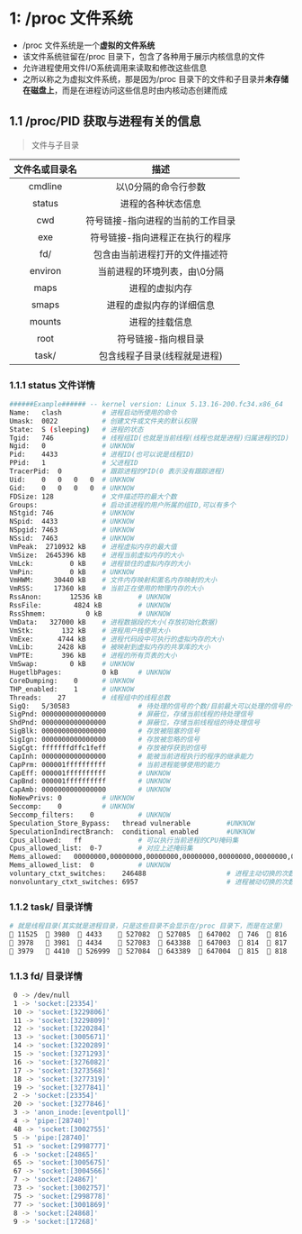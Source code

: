 # 1: /proc 文件系统
- /proc 文件系统是一个**虚拟的文件系统**
- 该文件系统驻留在/proc 目录下，包含了各种用于展示内核信息的文件
- 允许进程使用文件I/O系统调用来读取和修改这些信息
- 之所以称之为虚拟文件系统，那是因为/proc 目录下的文件和子目录并**未存储在磁盘上**，而是在进程访问这些信息时由内核动态创建而成

## 1.1 /proc/PID 获取与进程有关的信息
> 文件与子目录

| 文件名或目录名 | 描述 |
|:----:|:----:|
| cmdline  | 以\0分隔的命令行参数 |
| status  | 进程的各种状态信息 |
| cwd     | 符号链接-指向进程的当前的工作目录 |
| exe     | 符号链接-指向进程正在执行的程序 |
| fd/  | 包含由当前进程打开的文件描述符 |
| environ | 当前进程的环境列表，由\0分隔 |
| maps | 进程的虚拟内存 |
| smaps | 进程的虚拟内存的详细信息 |
| mounts | 进程的挂载信息 |
| root  | 符号链接-指向根目录 |
| task/  | 包含线程子目录(线程就是进程) |

### 1.1.1 status 文件详情
```sh
######Example###### -- kernel version: Linux 5.13.16-200.fc34.x86_64
Name:	clash          # 进程启动所使用的命令
Umask:	0022           # 创建文件或文件夹的默认权限
State:	S (sleeping)   # 进程的状态
Tgid:	746            # 线程组ID(也就是当前线程(线程也就是进程)归属进程的ID)
Ngid:	0              # UNKNOW
Pid:	4433           # 进程ID(也可以说是线程ID)
PPid:	1              # 父进程ID
TracerPid:	0          # 跟踪进程的PID(0 表示没有跟踪进程)
Uid:	0	0	0	0  # UNKNOW
Gid:	0	0	0	0  # UNKNOW
FDSize:	128            # 文件描述符的最大个数
Groups:	               # 启动该进程的用户所属的组ID,可以有多个
NStgid:	746            # UNKNOW
NSpid:	4433           # UNKNOW
NSpgid:	7463           # UNKNOW
NSsid:	7463           # UNKNOW
VmPeak:	 2710932 kB    # 进程虚拟内存的最大值
VmSize:	 2645396 kB    # 进程当前虚拟内存的大小
VmLck:	       0 kB    # 进程锁住的虚拟内存的大小
VmPin:	       0 kB    # UNKNOW
VmHWM:	   30440 kB    # 文件内存映射和匿名内存映射的大小
VmRSS:	   17360 kB    # 当前正在使用的物理内存的大小
RssAnon:	   12536 kB         # UNKNOW
RssFile:	    4824 kB         # UNKNOW
RssShmem:	       0 kB         # UNKNOW
VmData:	  327000 kB    # 进程数据段的大小(存放初始化数据)
VmStk:	     132 kB    # 进程用户栈使用大小
VmExe:	    4744 kB    # 进程代码段中可执行的虚拟内存的大小
VmLib:	    2428 kB    # 被映射到虚拟内存的共享库的大小
VmPTE:	     396 kB    # 进程的所有页表的大小
VmSwap:	       0 kB    # UNKNOW
HugetlbPages:	       0 kB     # UNKNOW
CoreDumping:	0      # UNKNOW
THP_enabled:	1      # UNKNOW
Threads:	27         # 线程组中的线程总数
SigQ:	5/30583                 # 待处理的信号的个数/目前最大可以处理的信号的个数
SigPnd:	0000000000000000        # 屏蔽位，存储当前线程的待处理信号
ShdPnd:	0000000000000000        # 屏蔽位，存储当前线程组的待处理信号
SigBlk:	0000000000000000        # 存放被阻塞的信号
SigIgn:	0000000000000000        # 存放被忽略的信号
SigCgt:	fffffffdffc1feff        # 存放被俘获到的信号
CapInh:	0000000000000000        # 能被当前进程执行的程序的继承能力
CapPrm:	000001ffffffffff        # 当前进程能够使用的能力
CapEff:	000001ffffffffff        # UNKNOW
CapBnd:	000001ffffffffff        # UNKNOW
CapAmb:	0000000000000000        # UNKNOW
NoNewPrivs:	0          # UNKNOW
Seccomp:	0          # UNKNOW
Seccomp_filters:	0           # UNKNOW
Speculation_Store_Bypass:	thread vulnerable         #UNKNOW
SpeculationIndirectBranch:	conditional enabled       #UNKNOW
Cpus_allowed:	ff              # 可以执行当前进程的CPU掩码集
Cpus_allowed_list:	0-7         # 对应上述掩码集
Mems_allowed:	00000000,00000000,00000000,00000000,00000000,00000000,00000000,00000000,00000000,00000000,00000000,00000000,00000000,00000000,00000000,00000000,00000000,00000000,00000000,00000000,00000000,00000000,00000000,00000000,00000000,00000000,00000000,00000000,00000000,00000000,00000000,00000001    # UNKNOW
Mems_allowed_list:	0           # UNKNOW
voluntary_ctxt_switches:	246488                    # 进程主动切换的次数
nonvoluntary_ctxt_switches:	6957                      # 进程被动切换的次数
```

### 1.1.2 task/ 目录详情

```sh
# 就是线程目录(其实就是进程目录，只是这些目录不会显示在/proc 目录下，而是在这里)
 11525   3980   4433     527082   527085   647002   746   816   887
 3978    3981   4434     527083   643388   647003   814   817   891
 3979    4410   526999   527084   643389   647004   815   818   893
```

### 1.1.3 fd/ 目录详情
```sh
 0 -> /dev/null
 1 -> 'socket:[23354]'
 10 -> 'socket:[3229806]'
 11 -> 'socket:[3229809]'
 12 -> 'socket:[3220284]'
 13 -> 'socket:[3005671]'
 14 -> 'socket:[3220289]'
 15 -> 'socket:[3271293]'
 16 -> 'socket:[3276082]'
 17 -> 'socket:[3273568]'
 18 -> 'socket:[3277319]'
 19 -> 'socket:[3277841]'
 2 -> 'socket:[23354]'
 20 -> 'socket:[3277846]'
 3 -> 'anon_inode:[eventpoll]'
 4 -> 'pipe:[28740]'
 48 -> 'socket:[3002755]'
 5 -> 'pipe:[28740]'
 51 -> 'socket:[2998777]'
 6 -> 'socket:[24865]'
 65 -> 'socket:[3005675]'
 67 -> 'socket:[3004566]'
 7 -> 'socket:[24867]'
 73 -> 'socket:[3002757]'
 75 -> 'socket:[2998778]'
 77 -> 'socket:[3001869]'
 8 -> 'socket:[24868]'
 9 -> 'socket:[17268]'
```

